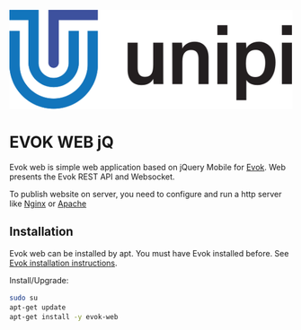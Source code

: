 ![unipi logo](https://github.com/UniPiTechnology/evok-web-jq/raw/main/www/css/images/unipi-logo-short-cmyk.svg?sanitize=true "Unipi logo")

# EVOK WEB jQ

Evok web is simple web application based on jQuery Mobile for [Evok].
Web presents the Evok REST API and Websocket.

To publish website on server, you need to configure and run a http server like [Nginx] or [Apache]


## Installation

Evok web can be installed by apt.
You must have Evok installed before. 
See [Evok installation instructions](https://github.com/UniPiTechnology/evok/docs/installation.md).

Install/Upgrade:
```bash
sudo su
apt-get update
apt-get install -y evok-web
```


[Nginx]:https://nginx.org/
[Apache]:https://httpd.apache.org/
[Evok]:https://github.com/UniPiTechnology/evok
